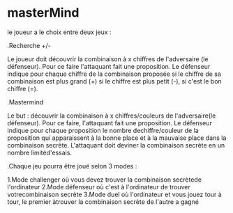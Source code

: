 # masterMind

le joueur a le choix entre deux jeux : 

.Recherche +/-

Le joueur doit découvrir la combinaison à x chiffres de l'adversaire (le défenseur).
Pour ce faire l'attaquant fait une proposition. 
Le défenseur indique pour chaque chiffre de la combinaison proposée 
si le chiffre de sa combinaison est plus grand (+) 
si le chiffre est plus petit (-), 
si c'est le bon chiffre (=).

.Mastermind

Le but : découvrir la combinaison à x chiffres/couleurs de l'adversaire(le défenseur). 
Pour ce faire, l'attaquant fait une proposition. 
Le défenseur indique pour chaque proposition le nombre dechiffre/couleur 
de la proposition qui apparaissent à la bonne place et à la mauvaise place dans la combinaison secrète.
L'attaquant doit deviner la combinaison secrète en un nombre limitéd'essais.

.Chaque jeu pourra être joué selon 3 modes :

1.Mode ​challenger​ où vous devez trouver la combinaison secrètede l'ordinateur
2.Mode ​défenseur​ où c'est à l'ordinateur de trouver votrecombinaison secrète
3.Mode ​duel​ où l'ordinateur et vous jouez tour à tour, le premier àtrouver la combinaison secrète de l'autre a gagné
